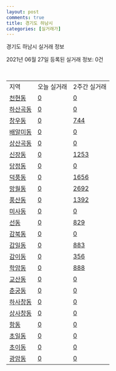 ```yaml
---
layout: post
comments: true
title: 경기도 하남시
categories: [실거래가]
---
```


경기도 하남시 실거래 정보

2021년 06월 27일 등록된 실거래 정보: 0건

<script type="text/javascript">
  google.charts.load('current', {'packages':['corechart']});
  google.charts.setOnLoadCallback(drawChart);

  function drawChart() {
    var data = google.visualization.arrayToDataTable([['거래일', '매매', '전월세', '전매'], ['2020-06', 107, 114, 0], ['2020-07', 454, 798, 1], ['2020-08', 243, 575, 0], ['2020-09', 178, 604, 0], ['2020-10', 191, 553, 1], ['2020-11', 254, 611, 1], ['2020-12', 405, 636, 0], ['2021-01', 392, 1026, 0], ['2021-02', 185, 763, 0], ['2021-03', 194, 754, 0], ['2021-04', 134, 461, 1], ['2021-05', 270, 433, 3], ['2021-06', 40, 311, 0]]);

    var options = {
      title: '최근 유형별 거래량 추이',
      legend: { position: 'bottom' }
    };

    var chart = new google.visualization.LineChart(document.getElementById('columnchart_material'));
    chart.draw(data, (options));
  }
</script>

<div id="columnchart_material" style="width: 450px; margin-left: -35px"></div>
<br>
<table class="sortable">
  <tr>
    <td>지역</td>
    <td>오늘 실거래</td>
    <td>2주간 실거래</td>
  </tr>

  
  <tr class="item">
    <td><a href="4145010100.html">천현동</a></td>
    <td><a href="4145010100.html">0</a></td>
    <td><a href="4145010100.html">0</a></td>
  </tr>
    

  <tr class="item">
    <td><a href="4145010200.html">하산곡동</a></td>
    <td><a href="4145010200.html">0</a></td>
    <td><a href="4145010200.html">0</a></td>
  </tr>
    

  <tr class="item">
    <td><a href="4145010300.html">창우동</a></td>
    <td><a href="4145010300.html">0</a></td>
    <td><a href="4145010300.html">744</a></td>
  </tr>
    

  <tr class="item">
    <td><a href="4145010400.html">배알미동</a></td>
    <td><a href="4145010400.html">0</a></td>
    <td><a href="4145010400.html">0</a></td>
  </tr>
    

  <tr class="item">
    <td><a href="4145010500.html">상산곡동</a></td>
    <td><a href="4145010500.html">0</a></td>
    <td><a href="4145010500.html">0</a></td>
  </tr>
    

  <tr class="item">
    <td><a href="4145010600.html">신장동</a></td>
    <td><a href="4145010600.html">0</a></td>
    <td><a href="4145010600.html">1253</a></td>
  </tr>
    

  <tr class="item">
    <td><a href="4145010700.html">당정동</a></td>
    <td><a href="4145010700.html">0</a></td>
    <td><a href="4145010700.html">0</a></td>
  </tr>
    

  <tr class="item">
    <td><a href="4145010800.html">덕풍동</a></td>
    <td><a href="4145010800.html">0</a></td>
    <td><a href="4145010800.html">1656</a></td>
  </tr>
    

  <tr class="item">
    <td><a href="4145010900.html">망월동</a></td>
    <td><a href="4145010900.html">0</a></td>
    <td><a href="4145010900.html">2692</a></td>
  </tr>
    

  <tr class="item">
    <td><a href="4145011000.html">풍산동</a></td>
    <td><a href="4145011000.html">0</a></td>
    <td><a href="4145011000.html">1392</a></td>
  </tr>
    

  <tr class="item">
    <td><a href="4145011100.html">미사동</a></td>
    <td><a href="4145011100.html">0</a></td>
    <td><a href="4145011100.html">0</a></td>
  </tr>
    

  <tr class="item">
    <td><a href="4145011200.html">선동</a></td>
    <td><a href="4145011200.html">0</a></td>
    <td><a href="4145011200.html">829</a></td>
  </tr>
    

  <tr class="item">
    <td><a href="4145011300.html">감북동</a></td>
    <td><a href="4145011300.html">0</a></td>
    <td><a href="4145011300.html">0</a></td>
  </tr>
    

  <tr class="item">
    <td><a href="4145011400.html">감일동</a></td>
    <td><a href="4145011400.html">0</a></td>
    <td><a href="4145011400.html">883</a></td>
  </tr>
    

  <tr class="item">
    <td><a href="4145011500.html">감이동</a></td>
    <td><a href="4145011500.html">0</a></td>
    <td><a href="4145011500.html">356</a></td>
  </tr>
    

  <tr class="item">
    <td><a href="4145011600.html">학암동</a></td>
    <td><a href="4145011600.html">0</a></td>
    <td><a href="4145011600.html">888</a></td>
  </tr>
    

  <tr class="item">
    <td><a href="4145011700.html">교산동</a></td>
    <td><a href="4145011700.html">0</a></td>
    <td><a href="4145011700.html">0</a></td>
  </tr>
    

  <tr class="item">
    <td><a href="4145011800.html">춘궁동</a></td>
    <td><a href="4145011800.html">0</a></td>
    <td><a href="4145011800.html">0</a></td>
  </tr>
    

  <tr class="item">
    <td><a href="4145011900.html">하사창동</a></td>
    <td><a href="4145011900.html">0</a></td>
    <td><a href="4145011900.html">0</a></td>
  </tr>
    

  <tr class="item">
    <td><a href="4145012000.html">상사창동</a></td>
    <td><a href="4145012000.html">0</a></td>
    <td><a href="4145012000.html">0</a></td>
  </tr>
    

  <tr class="item">
    <td><a href="4145012100.html">항동</a></td>
    <td><a href="4145012100.html">0</a></td>
    <td><a href="4145012100.html">0</a></td>
  </tr>
    

  <tr class="item">
    <td><a href="4145012200.html">초일동</a></td>
    <td><a href="4145012200.html">0</a></td>
    <td><a href="4145012200.html">0</a></td>
  </tr>
    

  <tr class="item">
    <td><a href="4145012300.html">초이동</a></td>
    <td><a href="4145012300.html">0</a></td>
    <td><a href="4145012300.html">0</a></td>
  </tr>
    

  <tr class="item">
    <td><a href="4145012400.html">광암동</a></td>
    <td><a href="4145012400.html">0</a></td>
    <td><a href="4145012400.html">0</a></td>
  </tr>
    


</table>


    